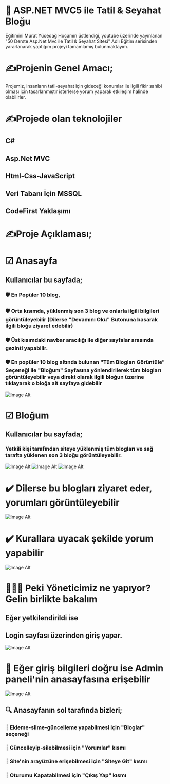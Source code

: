 # 👀 ASP.NET MVC5 ile Tatil & Seyahat Bloğu
Eğitimini Murat Yücedağ Hocamın üstlendiği, youtube üzerinde yayınlanan "50 Derste Asp.Net Mvc ile Tatil & Seyahat Sitesi" Adlı Eğitim serisinden yararlanarak 
yaptığım projeyi tamamlamış bulunmaktayım.


#  ✍Projenin Genel Amacı;
Projemiz, insanların tatil-seyahat için  gideceği konumlar ile ilgili fikir sahibi olması için tasarlanmıştır
isterlerse yorum yaparak etkileşim halinde olabilirler. 

# ✍Projede olan teknolojiler
 ## C#
 ## Asp.Net MVC
 ## Html-Css-JavaScript
 ## Veri Tabanı İçin MSSQL
 ## CodeFirst Yaklaşımı

# ✍Proje Açıklaması;

# ☑ Anasayfa

## Kullanıcılar bu sayfada;
### 🛡️ En Popüler 10 blog,
### 🛡️ Orta kısımda, yüklenmiş son 3 blog ve onlarla ilgili bilgileri görüntüleyebilir (Dilerse "Devamını Oku" Butonuna basarak ilgili bloğu ziyaret edebilir)
### 🛡️ Üst kısımdaki navbar aracılığı ile diğer sayfalar arasında gezinti yapabilir.
### 🛡️ En popüler 10 blog altında bulunan "Tüm Blogları Görüntüle" Seçeneği ile "Bloğum" Sayfasına yönlendirilerek tüm blogları görüntüleyebilir veya direkt olarak ilgili bloğun üzerine tıklayarak o bloğa ait sayfaya gidebilir

![Image Alt](https://github.com/SemihSanli/MVC5_TRAVELTRIP/blob/10695869197239ff10f46af33bcd70063930157c/Resimler/Ekran%20g%C3%B6r%C3%BCnt%C3%BCs%C3%BC%202025-01-30%20125354.png)


# ☑ Bloğum 
## Kullanıcılar bu sayfada;
### Yetkili kişi tarafından siteye yüklenmiş tüm blogları ve sağ tarafta yüklenen son 3 bloğu görüntüleyebilir.
![Image Alt](https://github.com/SemihSanli/MVC5_TRAVELTRIP/blob/c8ab68ace259b33d9f839aab45c507ecc882f3b0/Resimler/Ekran%20g%C3%B6r%C3%BCnt%C3%BCs%C3%BC%202025-01-30%20125536.png)
![Image Alt](https://github.com/SemihSanli/MVC5_TRAVELTRIP/blob/c8ab68ace259b33d9f839aab45c507ecc882f3b0/Resimler/Ekran%20g%C3%B6r%C3%BCnt%C3%BCs%C3%BC%202025-01-30%20125544.png)
![Image Alt](https://github.com/SemihSanli/MVC5_TRAVELTRIP/blob/c8ab68ace259b33d9f839aab45c507ecc882f3b0/Resimler/Ekran%20g%C3%B6r%C3%BCnt%C3%BCs%C3%BC%202025-01-30%20125552.png)

# ✔️ Dilerse bu blogları ziyaret eder, yorumları görüntüleyebilir

![Image Alt](https://github.com/SemihSanli/MVC5_TRAVELTRIP/blob/c8ab68ace259b33d9f839aab45c507ecc882f3b0/Resimler/Ekran%20g%C3%B6r%C3%BCnt%C3%BCs%C3%BC%202025-01-30%20125510.png)

# ✔️ Kurallara uyacak şekilde yorum yapabilir


![Image Alt](https://github.com/SemihSanli/MVC5_TRAVELTRIP/blob/c8ab68ace259b33d9f839aab45c507ecc882f3b0/Resimler/Ekran%20g%C3%B6r%C3%BCnt%C3%BCs%C3%BC%202025-01-30%20125518.png)


# 👨🏻‍💻 Peki Yöneticimiz ne yapıyor? Gelin birlikte bakalım

## Eğer yetkilendirildi ise 
  ## Login sayfası üzerinden giriş yapar. 
  ![Image Alt](https://github.com/SemihSanli/MVC5_TRAVELTRIP/blob/b23b93a9957a689a7c8543c727775c75dd7c0a7f/Resimler/Ekran%20g%C3%B6r%C3%BCnt%C3%BCs%C3%BC%202025-01-30%20125800.png)
  
 # 🤝 Eğer giriş bilgileri doğru ise Admin paneli'nin anasayfasına erişebilir
![Image Alt]( https://github.com/SemihSanli/MVC5_TRAVELTRIP/blob/b23b93a9957a689a7c8543c727775c75dd7c0a7f/Resimler/Ekran%20g%C3%B6r%C3%BCnt%C3%BCs%C3%BC%202025-01-30%20135510.png)

## 🔍 Anasayfanın sol tarafında bizleri;
### ┆ Ekleme-silme-güncelleme yapabilmesi için "Bloglar" seçeneği
### ┆ Güncelleyip-silebilmesi için "Yorumlar" kısmı
### ┆ Site'nin arayüzüne erişebilmesi için "Siteye Git" kısmı
### ┆ Oturumu Kapatabilmesi için "Çıkış Yap" kısmı

